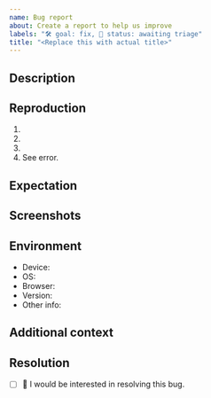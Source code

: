 ```yaml
---
name: Bug report
about: Create a report to help us improve
labels: "🛠 goal: fix, 🚦 status: awaiting triage"
title: "<Replace this with actual title>"
---
```


## Description
<!-- Concisely describe the bug. -->

## Reproduction
<!-- Provide detailed steps to reproduce the bug. -->
1. <!-- Step 1 ... -->
2. <!-- Step 2 ... -->
3. <!-- Step 3 ... -->
4. See error.

## Expectation
<!-- Concisely describe what you expected to happen. -->

## Screenshots
<!-- Add screenshots to show the problem; or delete the section entirely. -->

## Environment
<!-- Please complete this, unless you are certain the problem is not environment specific. -->
 - Device: <!-- (_eg._ iPhone Xs; laptop) -->
 - OS: <!-- (_eg._ iOS 13.5; Fedora 32) -->
 - Browser: <!-- (_eg._ Safari; Firefox) -->
 - Version: <!-- (_eg._ 13; 73) -->
 - Other info: <!-- (_eg._ display resolution, ease-of-access settings) -->

## Additional context
<!-- Add any other context about the problem here; or delete the section entirely. -->

## Resolution
<!-- Replace the [ ] with [x] to check the box. -->
- [ ] 🙋 I would be interested in resolving this bug.
